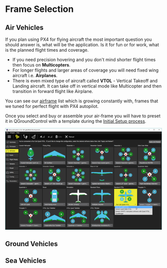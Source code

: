 # Frame Selection

## Air Vehicles

If you plan using PX4 for flying aircraft the most important question
you should answer is, what will be the application. Is it for fun or for
work, what is the planned flight times and coverage.

-   If you need precision hovering and you don't mind shorter flight
    times then focus on **Multicopters**.
-   For longer flights and larger areas of coverage you will need fixed
    wing aircraft i.e. **Airplanes**.
-   There is even mixed type of aircraft called **VTOL** - Vertical
    Takeoff and Landing aircraft. It can take off in vertical mode like
    Multicopter and then transition in forward flight like Airplane.

You can see our [airframe](http://px4.io/technology/airframes/) list
which is growing constantly with, frames that we tuned for perfect
flight with PX4 autopilot.

Once you select and buy or assemble your air-frame you will have to
preset it in QGroundControl with a template during the [Initial Setup
process](../config/autopilot_configuration.md).

![Frame Selection](../../images/frame_selection.png)

## Ground Vehicles

## Sea Vehicles


